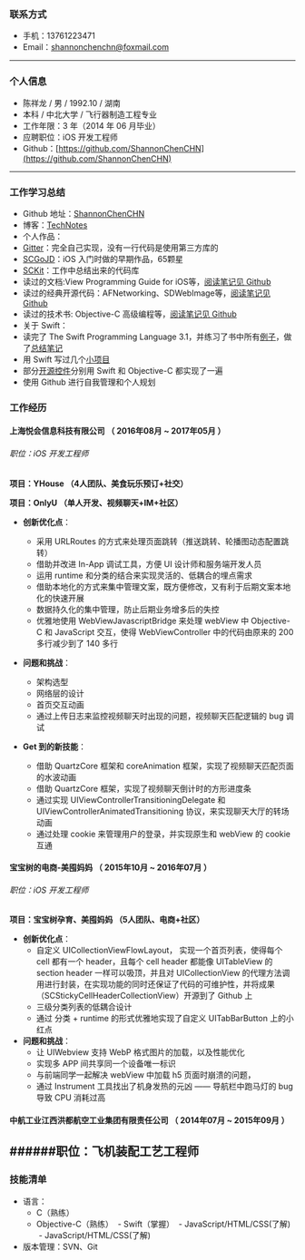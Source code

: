 ### 联系方式

- 手机：13761223471
- Email：shannonchenchn@foxmail.com

---

### 个人信息

 - 陈祥龙 / 男 / 1992.10 / 湖南 
 - 本科 / 中北大学 / 飞行器制造工程专业 
 - 工作年限：3 年（2014 年 06 月毕业）    
 - 应聘职位：iOS 开发工程师
 - Github：[https://github.com/ShannonChenCHN](https://github.com/ShannonChenCHN)
---

### 工作学习总结
- Github 地址：[ShannonChenCHN](https://github.com/ShannonChenCHN)
- 博客：[TechNotes](https://github.com/ShannonChenCHN/iOSLevelingUp/tree/master/TechNotes)
- 个人作品：
 - [Gitter](https://github.com/ShannonChenCHN/Gitter)：完全自己实现，没有一行代码是使用第三方库的
 - [SCGoJD](https://github.com/ShannonChenCHN/SCGoJD)：iOS 入门时做的早期作品，65颗星
 - [SCKit](https://github.com/ShannonChenCHN/SCKit)：工作中总结出来的代码库
- 读过的文档:View Programming Guide for iOS等，[阅读笔记见 Github](https://github.com/ShannonChenCHN/iOSLevelingUp/tree/master/ReadingArticles/AppleDocumentation)
- 读过的经典开源代码：AFNetworking、SDWebImage等，[阅读笔记见 Github](https://github.com/ShannonChenCHN/iOSLevelingUp/tree/master/ReadingSourceCode)
- 读过的技术书: Objective-C 高级编程等，[阅读笔记见 Github](https://github.com/ShannonChenCHN/iOSLevelingUp/tree/master/ReadingBooks)
- 关于 Swift：
 - 读完了 The Swift Programming Language 3.1，并练习了书中所有[例子](https://github.com/ShannonChenCHN/ASwiftTour/tree/master/Playgrounds/TheSwiftProgrammingLanguage)，做了[总结笔记](https://github.com/ShannonChenCHN/ASwiftTour)
 - 用 Swift 写过几个[小项目](https://github.com/ShannonChenCHN/ASwiftTour)
 - 部分[开源控件](https://github.com/ShannonChenCHN/SCKit/issues/15)分别用 Swift 和 Objective-C 都实现了一遍
- 使用 Github 进行自我管理和个人规划

### 工作经历


#### 上海悦会信息科技有限公司 （ 2016年08月 ~ 2017年05月 ）
###### 职位：iOS 开发工程师

**项目：YHouse （4人团队、美食玩乐预订+社交）**

**项目：OnlyU （单人开发、视频聊天+IM+社区）**

- **创新优化点**：
  - 采用 URLRoutes 的方式来处理页面跳转（推送跳转、轮播图动态配置跳转）
  - 借助并改进 In-App 调试工具，方便 UI 设计师和服务端开发人员
  - 运用 runtime 和分类的结合来实现灵活的、低耦合的埋点需求
  - 借助本地化的方式来集中管理文案，既方便修改，又有利于后期文案本地化的快速开展
  - 数据持久化的集中管理，防止后期业务增多后的失控
  - 优雅地使用 WebViewJavascriptBridge 来处理 webView 中 Objective-C 和 JavaScript 交互，使得 WebViewController 中的代码由原来的 200 多行减少到了 140 多行
  
- **问题和挑战**：
  - 架构选型
  - 网络层的设计
  - 首页交互动画
  - 通过上传日志来监控视频聊天时出现的问题，视频聊天匹配逻辑的 bug 调试
- **Get 到的新技能**：
  - 借助 QuartzCore 框架和 coreAnimation 框架，实现了视频聊天匹配页面的水波动画
  - 借助 QuartzCore 框架，实现了视频聊天倒计时的方形进度条
  - 通过实现 UIViewControllerTransitioningDelegate 和 UIViewControllerAnimatedTransitioning 协议，来实现聊天大厅的转场动画
  - 通过处理 cookie 来管理用户的登录，并实现原生和 webView 的 cookie 互通

 
#### 宝宝树的电商-美囤妈妈 （ 2015年10月 ~ 2016年07月 ）
###### 职位：iOS 开发工程师

**项目：宝宝树孕育、美囤妈妈 （5人团队、电商+社区）**   
 
- **创新优化点**：
  - 自定义 UICollectionViewFlowLayout， 实现一个首页列表，使得每个 cell 都有一个 header，且每个 cell header 都能像 UITableView 的 section header 一样可以吸顶，并且对 UICollectionView 的代理方法调用进行封装，在实现功能的同时还保证了代码的可维护性，并将成果（SCStickyCellHeaderCollectionView）开源到了 Github 上
  - 三级分类列表的低耦合设计
  - 通过 分类 + runtime 的形式优雅地实现了自定义 UITabBarButton 上的小红点
- **问题和挑战**：
  - 让 UIWebview 支持 WebP 格式图片的加载，以及性能优化
  - 实现多 APP 间共享同一个设备唯一标识
  - 与前端同学一起解决 webView 中加载 h5 页面时崩溃的问题，
  - 通过 Instrument 工具找出了机身发热的元凶 —— 导航栏中跑马灯的 bug 导致 CPU 消耗过高


#### 中航工业江西洪都航空工业集团有限责任公司 （ 2014年07月 ~ 2015年09月 ）

######职位：飞机装配工艺工程师
---

### 技能清单

- 语言：
  - C（熟练）
  - Objective-C（熟练）
  - Swift（掌握）
  - JavaScript/HTML/CSS(了解)
  - JavaScript/HTML/CSS(了解)
- 版本管理：SVN、Git
